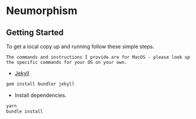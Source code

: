 # Neumorphism <!-- omit in toc -->

## Getting Started

To get a local copy up and running follow these simple steps.

`The commands and instructions I provide are for MacOS - please look up the specific commands for your OS on your own.`

* [Jekyll](https://jekyllrb.com/)

```sh
gem install bundler jekyll
```

* Install dependencies.

```sh
yarn
bundle install
```
